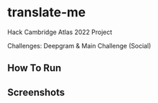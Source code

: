 # translate-me
Hack Cambridge Atlas 2022 Project

Challenges: Deepgram & Main Challenge (Social)

## How To Run

## Screenshots
